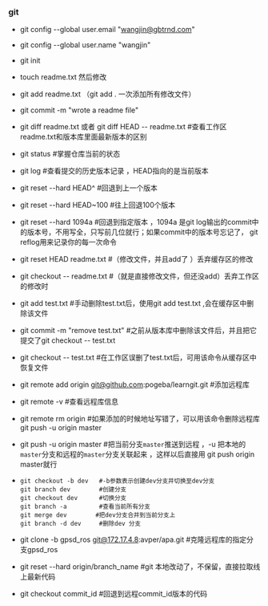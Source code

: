 ### git

- git config --global user.email "wangjin@gbtrnd.com"

- git config --global user.name "wangjin"

-  git init

- touch readme.txt  然后修改

- git add readme.txt      （git add .  一次添加所有修改文件）

- git commit -m "wrote a readme file"

- git diff readme.txt   或者 git diff HEAD -- readme.txt   #查看工作区readme.txt和版本库里面最新版本的区别 

- git status       #掌握仓库当前的状态 

- git log           #查看提交的历史版本记录  ，HEAD指向的是当前版本

- git reset --hard HEAD^     #回退到上一个版本

- git reset --hard HEAD~100   #往上回退100个版本

- git reset --hard 1094a          #回退到指定版本 ，1094a 是git log输出的commit中的版本号，不用写全，只写前几位就行；如果commit中的版本号忘记了， git reflog用来记录你的每一次命令 

- git reset HEAD readme.txt    #（修改文件，并且add了 ）丢弃缓存区的修改    

- git checkout -- readme.txt    #（就是直接修改文件，但还没add）丢弃工作区的修改时   

- git add test.txt      #手动删除test.txt后，使用git add test.txt ,会在缓存区中删除该文件  

- git commit -m "remove test.txt"     #之前从版本库中删除该文件后，并且把它提交了git checkout -- test.txt

- git checkout -- test.txt     #在工作区误删了test.txt后，可用该命令从缓存区中恢复文件

- git remote add origin git@github.com:pogeba/learngit.git     #添加远程库

-   git remote -v                   #查看远程库信息 

-  git remote rm origin          #如果添加的时候地址写错了，可以用该命令删除远程库 git push -u origin master

- git push -u origin master  #把当前分支`master`推送到远程 ，-u 把本地的`master`分支和远程的`master`分支关联起来 ，这样以后直接用 git push origin master就行

- ```
  git checkout -b dev   #-b参数表示创建dev分支并切换至dev分支
  git branch dev        #创建分支
  git checkout dev      #切换分支
  git branch -a         #查看当前所有分支
  git merge dev        #把dev分支合并到当前分支上
  git branch -d dev     #删除dev 分支
  ```

- git clone -b gpsd_ros git@172.17.4.8:avper/apa.git     #克隆远程库的指定分支gpsd_ros

-   git reset --hard origin/branch_name      #git 本地改动了，不保留，直接拉取线上最新代码


-   git checkout commit_id                #回退到远程commit_id版本的代码


  

## 